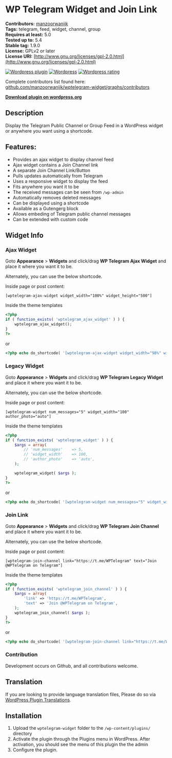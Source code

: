 # WP Telegram Widget and Join Link

**Contributors:**      [manzoorwanijk](https://github.com/manzoorwanijk)  
**Tags:**              telegram, feed, widget, channel, group  
**Requires at least:** 5.0  
**Tested up to:**      5.4  
**Stable tag:**        1.9.0  
**License:**           GPLv2 or later  
**License URI:**       [http://www.gnu.org/licenses/gpl-2.0.html](http://www.gnu.org/licenses/gpl-2.0.html)  

[![Wordpress plugin](https://img.shields.io/wordpress/plugin/v/wptelegram-widget.svg)](https://wordpress.org/plugins/wptelegram-widget/)
[![Wordpress](https://img.shields.io/wordpress/plugin/dt/wptelegram-widget.svg)](https://wordpress.org/plugins/wptelegram-widget/)
[![Wordpress rating](https://img.shields.io/wordpress/plugin/r/wptelegram-widget.svg)](https://wordpress.org/plugins/wptelegram-widget/)

Complete contributors list found here: [github.com/manzoorwanijk/wptelegram-widget/graphs/contributors](https://github.com/manzoorwanijk/wptelegram-widget/graphs/contributors)

**[Download plugin on wordpress.org](https://wordpress.org/plugins/wptelegram-widget/)**

## Description

Display the Telegram Public Channel or Group Feed in a WordPress widget or anywhere you want using a shortcode.

## Features:

* Provides an ajax widget to display channel feed
* Ajax widget contains a Join Channel link
* A separate Join Channel Link/Button
* Pulls updates automatically from Telegram
* Uses a responsive widget to display the feed
* Fits anywhere you want it to be
* The received messages can be seen from `/wp-admin`
* Automatically removes deleted messages
* Can be displayed using a shortcode
* Available as a Gutengerg block
* Allows embeding of Telegram public channel messages
* Can be extended with custom code

## Widget Info

### Ajax Widget
Goto **Appearance** > **Widgets** and click/drag **WP Telegram Ajax Widget** and place it where you want it to be.

Alternately, you can use the below shortcode.

Inside page or post content:

`[wptelegram-ajax-widget widget_width="100%" widget_height="500"]`

Inside the theme templates
```php
<?php
if ( function_exists( 'wptelegram_ajax_widget' ) ) {
    wptelegram_ajax_widget();
}
?>
```
or
```php
<?php echo do_shortcode( '[wptelegram-ajax-widget widget_width="98%" widget_height="700"]' ); ?>
```

### Legacy Widget
Goto **Appearance** > **Widgets** and click/drag **WP Telegram Legacy Widget** and place it where you want it to be.

Alternately, you can use the below shortcode.

Inside page or post content:

`[wptelegram-widget num_messages="5" widget_width="100" author_photo="auto"]`

Inside the theme templates
```php
<?php
if ( function_exists( 'wptelegram_widget' ) ) {
    $args = array(
        // 'num_messages'    => 5,
        // 'widget_width'    => 100,
        // 'author_photo'    => 'auto',
    );

    wptelegram_widget( $args );
}
?>
```
or
```php
<?php echo do_shortcode( '[wptelegram-widget num_messages="5" widget_width="100" author_photo="always_show"]' ); ?>
```

### Join Link
Goto **Appearance** > **Widgets** and click/drag **WP Telegram Join Channel** and place it where you want it to be.

Alternately, you can use the below shortcode.

Inside page or post content:

`[wptelegram-join-channel link="https://t.me/WPTelegram" text="Join @WPTelegram on Telegram"]`

Inside the theme templates
```php
<?php
if ( function_exists( 'wptelegram_join_channel' ) ) {
    $args = array(
        'link' => 'https://t.me/WPTelegram',
		'text' => 'Join @WPTelegram on Telegram',
    );
    wptelegram_join_channel( $args );
}
?>
```
or
```php
<?php echo do_shortcode( '[wptelegram-join-channel link="https://t.me/WPTelegram" text="Join us on Telegram"]' ); ?>
```

### Contribution
Development occurs on Github, and all contributions welcome.

## Translation
If you are looking to provide language translation files, Please do so via [WordPress Plugin Translations](https://translate.wordpress.org/projects/wp-plugins/wptelegram-widget).

## Installation

1. Upload the `wptelegram-widget` folder to the `/wp-content/plugins/` directory
2. Activate the plugin through the Plugins menu in WordPress. After activation, you should see the menu of this plugin the the admin
3. Configure the plugin.

